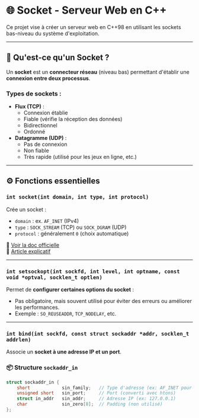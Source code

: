 # 🌐 Socket - Serveur Web en C++

Ce projet vise à créer un serveur web en C++98 en utilisant les sockets bas-niveau du système d'exploitation.

---

## 🔌 Qu'est-ce qu'un Socket ?

Un **socket** est un **connecteur réseau** (niveau bas) permettant d'établir une **connexion entre deux processus**.

### Types de sockets :
- **Flux (TCP)** :
  - Connexion établie
  - Fiable (vérifie la réception des données)
  - Bidirectionnel
  - Ordonné
- **Datagramme (UDP)** :
  - Pas de connexion
  - Non fiable
  - Très rapide (utilisé pour les jeux en ligne, etc.)

---

## ⚙️ Fonctions essentielles

### `int socket(int domain, int type, int protocol)`
Crée un socket :
- `domain` : ex. `AF_INET` (IPv4)
- `type` : `SOCK_STREAM` (TCP) ou `SOCK_DGRAM` (UDP)
- `protocol` : généralement `0` (choix automatique)

📄 [Voir la doc officielle](https://man7.org/linux/man-pages/man2/socket.2.html)  
📘 [Article explicatif](https://tala-informatique.fr/index.php?title=C_socket)

---

### `int setsockopt(int sockfd, int level, int optname, const void *optval, socklen_t optlen)`
Permet de **configurer certaines options du socket** :
- Pas obligatoire, mais souvent utilisé pour éviter des erreurs ou améliorer les performances.
- Exemple : `SO_REUSEADDR`, `TCP_NODELAY`, etc.

---

### `int bind(int sockfd, const struct sockaddr *addr, socklen_t addrlen)`
Associe un **socket à une adresse IP et un port**.

### 📦 Structure `sockaddr_in`
```c
struct sockaddr_in {
    short            sin_family;   // Type d'adresse (ex: AF_INET pour IPv4)
    unsigned short   sin_port;     // Port (converti avec htons)
    struct in_addr   sin_addr;     // Adresse IP (ex: 127.0.0.1)
    char             sin_zero[8];  // Padding (non utilisé)
};
